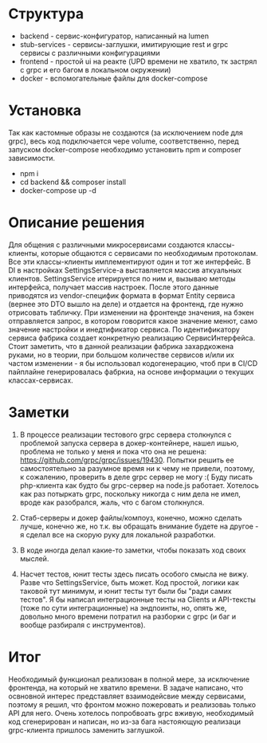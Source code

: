 # Структура

* backend - сервис-конфигуратор, написанный на lumen
* stub-services - сервисы-заглушки, имитирующие rest и grpc сервисы с различными конфигурациями
* frontend - простой ui на реакте (UPD времени не хватило, тк застрял с grpc и его багом в локальном окружении)
* docker - вспомогательные файлы для docker-compose

# Установка

Так как кастомные образы не создаются (за исключением node для grpc), весь код
подключается чере volume, соответственно, перед запуском docker-compose необходимо
установить npm и composer зависимости.

- npm i
- cd backend && composer install
- docker-compose up -d

# Описание решения

Для общения с различными микросервисами создаются классы-клиенты, которые общаются с сервисами
по необходимым протоколам. Все эти классы-клиенты имплементируют один и тот же интерфейс.
В DI в настройках SettingsService-а выставляется массив аткуальных клиентов. SettingsService
итерируется по ним и, вызываю методы интерфейса, получает массив настроек.
После этого данные приводятся из vendor-специфик формата в формат Entity сервиса (вернее это DTO вышло на деле)
и отдается на фронтенд, где нужно отрисовать табличку. При изменении на фронтенде значения,
на бэкен отправляется запрос, в котором говорится какое значение менют, само значение настройки и инедтификатор сервиса.
По идентификатору сервиса фабрика создает конкретную реализацию СервисИнтерфейса.
Стоит заметить, что в данной реализации фабрика захардкожена руками, но в теории, при большом
количестве сервисов и/или их частом изменении - я бы использовал кодогенерацию, чтоб при 
в CI/CD пайплайне генерировалась фабркиа, на основе информации о текущих классах-сервисах.

# Заметки

1) В процессе реализации тестового grpc сервера столкнулся с проблемой запуска
сервера в докер-контейнере, нашел ишью, проблема не только у меня и пока что она не решена: 
https://github.com/grpc/grpc/issues/19430. Попытки решить ее самостоятельно за разумное время ни к чему
не привели, поэтому, к сожалению, проверить в деле grpc сервер не могу :(
Буду писать php-клиента как будто бы grpc-сервер на node.js работает.
Хотелось как раз потыркать grpc, поскольку никогда с ним дела не имел, вроде как разобрался,
жаль, что с багом столкнулся.

2) Стаб-серверы и докер файлы/компоуз, конечно, можно сделать лучше, конечно же,
но т.к. вы обращать внимание будете на другое - я сделал все на скорую руку для
локальной разработки.

3) В коде иногда делал какие-то заметки, чтобы показать ход своих мыслей.

4) Насчет тестов, юнит тесты здесь писать особого смысла не вижу. Разве что SettingsService, быть может.
Код простой, логики как таковой тут минимум, и юнит тесты тут были бы "ради самих тестов".
Я бы написал интеграционные тесты на Clients и API-тексты (тоже по сути интеграционные) на эндпоинты,
но, опять же, довольно много времени потратил на разборки с grpc (и баг и вообще разбираля с инструментов).

# Итог
Необходимый функционал реализован в полной мере, за исключение фронтенда, на который не хватило времени.
В задаче написано, что освновной  интерес представляет взаимодейсвие между сервисами, поэтому я решил, что
фронтом можно пожеровать и реализоваь только API для него.
Очень хотелось попробвоать grpc вживую, необходимый код сгенерирован и написан, но из-за бага настояющую реализаци
grpc-клиента пришлось заменить заглушкой.